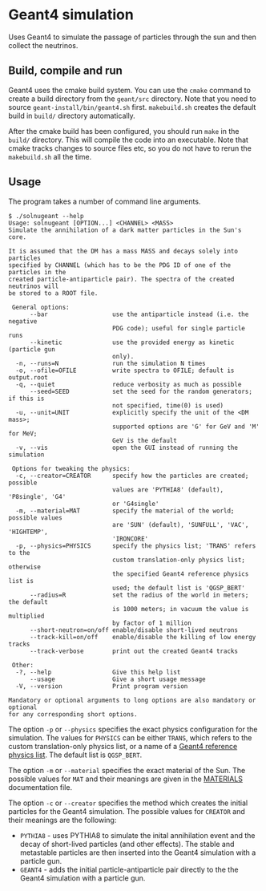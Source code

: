 Geant4 simulation
=================
Uses Geant4 to simulate the passage of particles through the sun
and then collect the neutrinos.


Build, compile and run
----------------------
Geant4 uses the cmake build system. You can use the `cmake` command
to create a build directory from the `geant/src` directory.
Note that you need to source `geant-install/bin/geant4.sh` first.
`makebuild.sh` creates the default build in `build/` directory
automatically.

After the cmake build has been configured, you should run `make` in
the `build/` directory. This will compile the code into an executable.
Note that cmake tracks changes to source files etc, so you do not have
to rerun the `makebuild.sh` all the time.


Usage
-----
The program takes a number of command line arguments.

	$ ./solnugeant --help
	Usage: solnugeant [OPTION...] <CHANNEL> <MASS>
	Simulate the annihilation of a dark matter particles in the Sun's core.

	It is assumed that the DM has a mass MASS and decays solely into particles
	specified by CHANNEL (which has to be the PDG ID of one of the particles in the
	created particle-antiparticle pair). The spectra of the created neutrinos will
	be stored to a ROOT file.

	 General options:
		  --bar                  use the antiparticle instead (i.e. the negative
								 PDG code); useful for single particle runs
		  --kinetic              use the provided energy as kinetic (particle gun
								 only).
	  -n, --runs=N               run the simulation N times
	  -o, --ofile=OFILE          write spectra to OFILE; default is output.root
	  -q, --quiet                reduce verbosity as much as possible
		  --seed=SEED            set the seed for the random generators; if this is
								 not specified, time(0) is used)
	  -u, --unit=UNIT            explicitly specify the unit of the <DM mass>;
								 supported options are 'G' for GeV and 'M' for MeV;
								 GeV is the default
	  -v, --vis                  open the GUI instead of running the simulation

	 Options for tweaking the physics:
	  -c, --creator=CREATOR      specify how the particles are created; possible
								 values are 'PYTHIA8' (default), 'P8single', 'G4'
								 or 'G4single'
	  -m, --material=MAT         specify the material of the world; possible values
								 are 'SUN' (default), 'SUNFULL', 'VAC', 'HIGHTEMP',
								 'IRONCORE'
	  -p, --physics=PHYSICS      specify the physics list; 'TRANS' refers to the
								 custom translation-only physics list; otherwise
								 the specified Geant4 reference physics list is
								 used; the default list is 'QGSP_BERT'
		  --radius=R             set the radius of the world in meters; the default
								 is 1000 meters; in vacuum the value is multiplied
								 by factor of 1 million
		  --short-neutron=on/off enable/disable short-lived neutrons
		  --track-kill=on/off    enable/disable the killing of low energy tracks
		  --track-verbose        print out the created Geant4 tracks

	 Other:
	  -?, --help                 Give this help list
		  --usage                Give a short usage message
	  -V, --version              Print program version

	Mandatory or optional arguments to long options are also mandatory or optional
	for any corresponding short options.


The option `-p` or `--physics` specifies the exact physics configuration
for the simulation. The values for `PHYSICS` can be either `TRANS`, which
refers to the custom translation-only physics list, or a name of a
[Geant4 reference physics list](http://geant4.cern.ch/support/proc_mod_catalog/physics_lists/referencePL.shtml).
The default list is `QGSP_BERT`.

The option `-m` or `--material` specifies the exact material of the Sun.
The possible values for `MAT` and their meanings are given in the
[MATERIALS](/doc/MATERIALS.md) documentation file.

The option `-c` or `--creator` specifies the method which creates the
initial particles for the Geant4 simulation. The possible values for
`CREATOR` and their meanings are the following:

* `PYTHIA8` - uses PYTHIA8 to simulate the inital annihilation event and
              the decay of short-lived particles (and other effects).
              The stable and metastable particles are then inserted into
              the Geant4 simulation with a particle gun.
* `GEANT4`  - adds the initial particle-antiparticle pair directly to the
              the Geant4 simulation with a particle gun.
